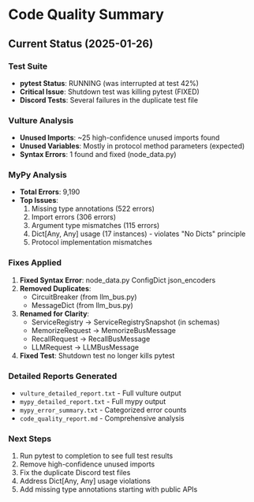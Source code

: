 # Code Quality Summary

## Current Status (2025-01-26)

### Test Suite
- **pytest Status**: RUNNING (was interrupted at test 42%)
- **Critical Issue**: Shutdown test was killing pytest (FIXED)
- **Discord Tests**: Several failures in the duplicate test file

### Vulture Analysis
- **Unused Imports**: ~25 high-confidence unused imports found
- **Unused Variables**: Mostly in protocol method parameters (expected)
- **Syntax Errors**: 1 found and fixed (node_data.py)

### MyPy Analysis
- **Total Errors**: 9,190
- **Top Issues**:
  1. Missing type annotations (522 errors)
  2. Import errors (306 errors)  
  3. Argument type mismatches (115 errors)
  4. Dict[Any, Any] usage (17 instances) - violates "No Dicts" principle
  5. Protocol implementation mismatches

### Fixes Applied
1. **Fixed Syntax Error**: node_data.py ConfigDict json_encoders
2. **Removed Duplicates**:
   - CircuitBreaker (from llm_bus.py)
   - MessageDict (from llm_bus.py)
3. **Renamed for Clarity**:
   - ServiceRegistry → ServiceRegistrySnapshot (in schemas)
   - MemorizeRequest → MemorizeBusMessage
   - RecallRequest → RecallBusMessage
   - LLMRequest → LLMBusMessage
4. **Fixed Test**: Shutdown test no longer kills pytest

### Detailed Reports Generated
- `vulture_detailed_report.txt` - Full vulture output
- `mypy_detailed_report.txt` - Full mypy output
- `mypy_error_summary.txt` - Categorized error counts
- `code_quality_report.md` - Comprehensive analysis

### Next Steps
1. Run pytest to completion to see full test results
2. Remove high-confidence unused imports
3. Fix the duplicate Discord test files
4. Address Dict[Any, Any] usage violations
5. Add missing type annotations starting with public APIs